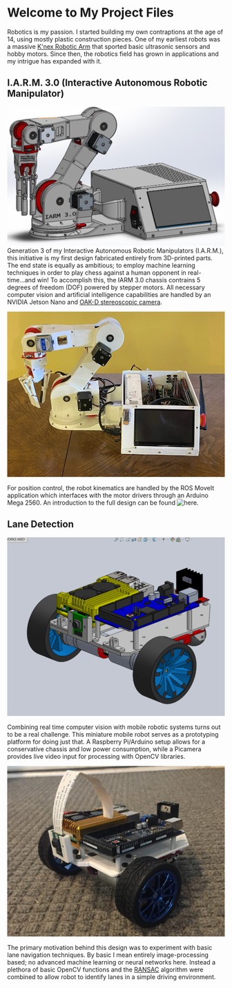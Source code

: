 # Welcome to My Project Files

Robotics is my passion. I started building my own contraptions at the age of 14, using mostly plastic construction pieces. One of my earliest robots was a massive [K'nex Robotic Arm](https://www.youtube.com/watch?v=M24NSTdlk6I) that sported basic ultrasonic sensors and hobby motors. Since then, the robotics field has grown in applications and my intrigue has expanded with it. 

## I.A.R.M. 3.0 (Interactive Autonomous Robotic Manipulator)

![IARM 3 CAD](./assets/complete_chassis.JPG)
Generation 3 of my Interactive Autonomous Robotic Manipulators (I.A.R.M.), this initiative is my first design fabricated entirely from 3D-printed parts. The end state is equally as ambitious; to employ machine learning techniques in order to play chess against a human opponent in real-time...and win! To accomplish this, the IARM 3.0 chassis contrains 5 degrees of freedom (DOF) powered by stepper motors. All necessary computer vision and artificial intelligence capabilities are handled by an NVIDIA Jetson Nano and [OAK-D stereoscopic camera](https://store.opencv.ai/products/oak-d). 

![IARM 3 ASSEMBLED](./assets/IARM3_assembled_lidless.PNG)

For position control, the robot kinematics are handled by the ROS MoveIt application which interfaces with the motor drivers through an Arduino Mega 2560. An introduction to the full design can be found ![here](link_to_YouTube_channel_video).

## Lane Detection

![Mini dorito CAD](./assets/Mini_dorito_CAD.PNG)

Combining real time computer vision with mobile robotic systems turns out to be a real challenge. This miniature mobile robot serves as a prototyping platform for doing just that. A Raspberry Pi/Arduino setup allows for a conservative chassis and low power consumption, while a Picamera provides live video input for processing with OpenCV libraries. 

![Mini dorito assembled](./assets/Mini_dorito_assembled.JPG)

The primary motivation behind this design was to experiment with basic lane navigation techniques. By basic I mean entirely image-processing based; no advanced machine learning or neural networks here. Instead a plethora of basic OpenCV functions and the [RANSAC](https://hands-on.cloud/using-the-random-sample-consensus-ransac-algorithm-in-python/) algorithm were combined to allow robot to identify lanes in a simple driving environment.
